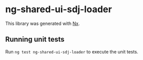 # ng-shared-ui-sdj-loader

This library was generated with [Nx](https://nx.dev).

## Running unit tests

Run `ng test ng-shared-ui-sdj-loader` to execute the unit tests.
